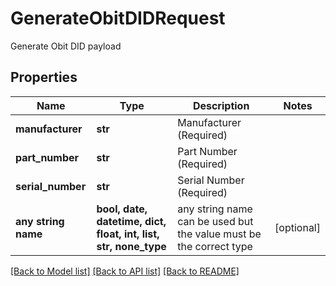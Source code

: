 # GenerateObitDIDRequest

Generate Obit DID payload

## Properties
Name | Type | Description | Notes
------------ | ------------- | ------------- | -------------
**manufacturer** | **str** | Manufacturer (Required) | 
**part_number** | **str** | Part Number (Required) | 
**serial_number** | **str** | Serial Number (Required) | 
**any string name** | **bool, date, datetime, dict, float, int, list, str, none_type** | any string name can be used but the value must be the correct type | [optional]

[[Back to Model list]](../README.md#documentation-for-models) [[Back to API list]](../README.md#documentation-for-api-endpoints) [[Back to README]](../README.md)


